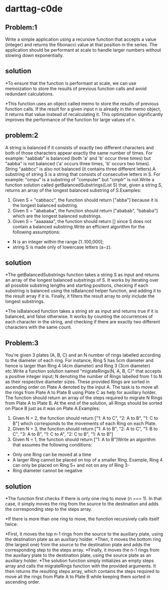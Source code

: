 # darttag-c0de
Problem:1
---------
Write a simple application using a recursive function that accepts a value (integer) and returns the fibonacci value at that position in the series.
The application should be performant at scale to handle larger numbers without slowing down exponentially.

solution
-----------
*To ensure that the function is performant at scale, we can use memoization to store the results of previous function calls and avoid redundant calculations. 

*This function uses an object called memo to store the results of previous function calls. If the result for a given input n is already in the memo object, it returns that value instead of recalculating it. This optimization significantly improves the performance of the function for large values of n.

problem:2
-------------
A string is balanced if it consists of exactly two different characters and both of those characters appear exactly the same number of times. For example: "aabbab" is balanced (both 'a' and 'b' occur three times) but "aabba" is not balanced ('a' occurs three times, 'b' occurs two times). String "aabbcc" is also not balanced (it contains three different letters).A substring of string S is a string that consists of consecutive letters in S. For example: "ompu" is a substring of "computer" but "cmptr" is not.Write a function solution called getBalancedSubstrings(List<String> S) that, given a string S, returns an array of the longest balanced substring of S.Examples:
1. Given S = "cabbacc", the function should return ["abba"] because it is the longest balanced substring.
2. Given S = "abababa", the function should return ["ababab", "bababa"] which are the longest balanced substrings.
3. Given S = "aaaaaaa", the function should return [] since S does not contain a balanced substring.Write an efficient algorithm for the following assumptions:
 - N is an integer within the range [1..100,000];
 - string S is made only of lowercase letters (a−z).
 
 solution
----------
*The getBalancedSubstrings function takes a string S as input and returns an array of the longest balanced substrings of S. It works by iterating over all possible substring lengths and starting positions, checking if each substring is balanced using the isBalanced helper function, and adding it to the result array if it is. Finally, it filters the result array to only include the longest substrings.

*The isBalanced function takes a string str as input and returns true if it is balanced, and false otherwise. It works by counting the occurrences of each character in the string, and checking if there are exactly two different characters with the same count.

Problem:3
---------
You're given 3 plates (A, B, C) and an N number of rings labelled according to the diameter of each ring. For instance, Ring 5 has 5cm diameter and hence is larger than Ring 4 (4cm diameter) and Ring 3 (3cm diameter) etc.Write a function solution named "migrateRings(N, A, B, C)" that accepts a positive integer input; N denoting the number of Rings labelled from 1 to N as their respective diameter sizes. These provided Rings are sorted in ascending order on Plate A denoted by the input A. The task is to move all the rings from Plate A to Plate B using Plate C as help for auxillary holder. The function should return an array of the steps required to migrate N Rings from Plate A to Plate B.
At the end of the solution, all Rings should be sorted on Place B just as it was on Plate A.Examples:
1. Given N = 2, the function should return ["1: A to C", "2: A to B", "1: C to B"] which corresponds to the movements of each Ring on each Plate.
2. Given N = 3, the function should return ["1: A to B", "2: A to C", "1: B to C", "3: A to B", "1: C to A", "2: C to B", "1: A to B"]
3. Given N = 1, the function should return ["1: A to B"]Write an algorithm that assumes the following conditions:
 - Only one Ring can be moved at a time
 - A larger Ring cannot be placed on top of a smaller Ring. Example, Ring 4 can only be placed on Ring 5+ and not on any of Ring 3-
 - Ring diameter cannot be negative
 
 solution
----------

*The function first checks if there is only one ring to move (n === 1). In that case, it simply moves the ring from the source to the destination and adds the corresponding step to the steps array.

*If there is more than one ring to move, the function recursively calls itself twice:

*First, it moves the top n-1 rings from the source to the auxiliary plate, using the destination plate as an auxiliary holder.
*Then, it moves the bottom ring (the largest one) from the source to the destination plate and adds the corresponding step to the steps array.
*Finally, it moves the n-1 rings from the auxiliary plate to the destination plate, using the source plate as an auxiliary holder.
*The solution function simply initializes an empty steps array and calls the migrateRings function with the provided arguments. It then returns the resulting steps array, which contains the steps required to move all the rings from Plate A to Plate B while keeping them sorted in ascending order.
